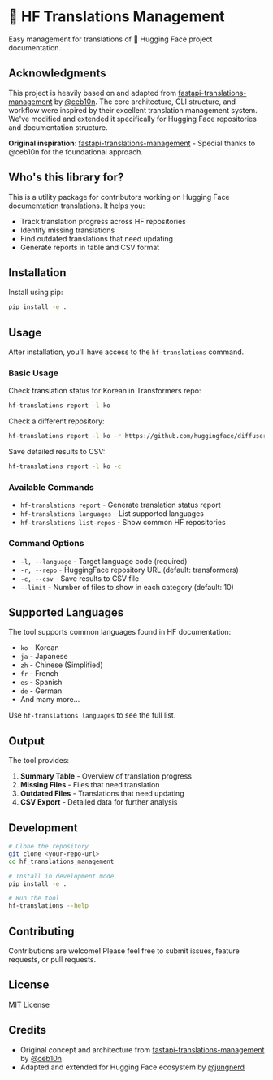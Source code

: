 # 🤗 HF Translations Management

Easy management for translations of 🤗 Hugging Face project documentation.

## Acknowledgments

This project is heavily based on and adapted from [fastapi-translations-management](https://github.com/ceb10n/fastapi-translations-management) by [@ceb10n](https://github.com/ceb10n). The core architecture, CLI structure, and workflow were inspired by their excellent translation management system. We've modified and extended it specifically for Hugging Face repositories and documentation structure.

**Original inspiration**: [fastapi-translations-management](https://github.com/ceb10n/fastapi-translations-management) - Special thanks to @ceb10n for the foundational approach.

## Who's this library for?

This is a utility package for contributors working on Hugging Face documentation translations. It helps you:

- Track translation progress across HF repositories
- Identify missing translations
- Find outdated translations that need updating
- Generate reports in table and CSV format

## Installation

Install using pip:

```bash
pip install -e .
```

## Usage

After installation, you'll have access to the `hf-translations` command.

### Basic Usage

Check translation status for Korean in Transformers repo:
```bash
hf-translations report -l ko
```

Check a different repository:
```bash
hf-translations report -l ko -r https://github.com/huggingface/diffusers.git
```

Save detailed results to CSV:
```bash
hf-translations report -l ko -c
```

### Available Commands

- `hf-translations report` - Generate translation status report
- `hf-translations languages` - List supported languages  
- `hf-translations list-repos` - Show common HF repositories

### Command Options

- `-l, --language` - Target language code (required)
- `-r, --repo` - HuggingFace repository URL (default: transformers)
- `-c, --csv` - Save results to CSV file
- `--limit` - Number of files to show in each category (default: 10)

## Supported Languages

The tool supports common languages found in HF documentation:

- `ko` - Korean
- `ja` - Japanese  
- `zh` - Chinese (Simplified)
- `fr` - French
- `es` - Spanish
- `de` - German
- And many more...

Use `hf-translations languages` to see the full list.

## Output

The tool provides:

1. **Summary Table** - Overview of translation progress
2. **Missing Files** - Files that need translation
3. **Outdated Files** - Translations that need updating  
4. **CSV Export** - Detailed data for further analysis

## Development

```bash
# Clone the repository
git clone <your-repo-url>
cd hf_translations_management

# Install in development mode
pip install -e .

# Run the tool
hf-translations --help
```

## Contributing

Contributions are welcome! Please feel free to submit issues, feature requests, or pull requests.

## License

MIT License

## Credits

- Original concept and architecture from [fastapi-translations-management](https://github.com/ceb10n/fastapi-translations-management) by [@ceb10n](https://github.com/ceb10n)
- Adapted and extended for Hugging Face ecosystem by [@jungnerd](https://github.com/jungnerd)
